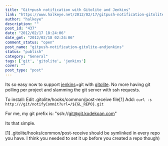 ```yaml
---
title: "Git+push notification with Gitolite and Jenkins"
link: "https://www.halkeye.net/2012/02/17/gitpush-notification-gitolite-andjenkins/"
author: "halkeye"
description: ""
post_id: "437"
date: "2012/02/17 18:24:06"
date_gmt: "2012/02/18 02:24:06"
comment_status: "open"
post_name: "gitpush-notification-gitolite-andjenkins"
status: "publish"
category: "General"
tags: ['git', 'gitolite', 'jenkins']
cover: ""
post_type: "post"
---
```


Its so easy now to support [jenkins](http://jenkins-ci.org/)+git with [gitolite](https://github.com/sitaramc/gitolite). No more having git polling per project and slamming the git server with ssh requests.

To install:
Edit .gitolite/hooks/common/post-receive file[1]
Add:
`
curl -s http:///git/notifyCommit?url=/${GL_REPO}.git
`

For me, my git prefix is: "ssh://git@git.kodekoan.com"

Its that simple.

[1] .gitolite/hooks/common/post-receive should be symlinked in every repo you have. I think you needed to set it up before you created a repo though)